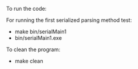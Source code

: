 To run the code:

For running the first serialized parsing method test: 
- make bin/serialMain1
- bin/serialMain1.exe

To clean the program:
- make clean

